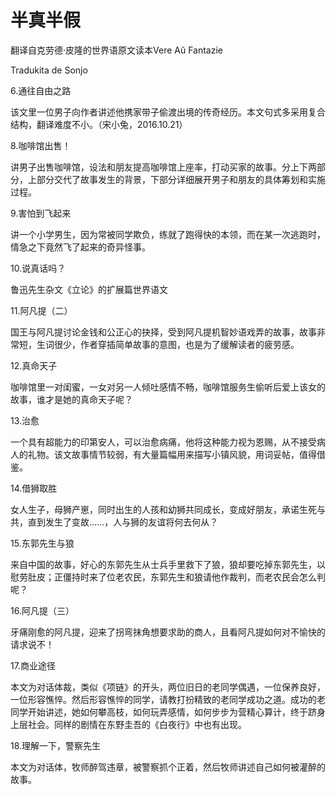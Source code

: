 # 半真半假

翻译自克劳德·皮隆的世界语原文读本Vere Aŭ Fantazie

Tradukita de Sonjo

6.通往自由之路

该文里一位男子向作者讲述他携家带子偷渡出境的传奇经历。本文句式多采用复合结构，翻译难度不小。（宋小兔，2016.10.21）

8.咖啡馆出售！

讲男子出售咖啡馆，设法和朋友提高咖啡馆上座率，打动买家的故事。分上下两部分，上部分交代了故事发生的背景，下部分详细展开男子和朋友的具体筹划和实施过程。

9.害怕到飞起来

讲一个小学男生，因为常被同学欺负，练就了跑得快的本领，而在某一次逃跑时，情急之下竟然飞了起来的奇异怪事。

10.说真话吗？

鲁迅先生杂文《立论》的扩展篇世界语文

11.阿凡提（二）

国王与阿凡提讨论金钱和公正心的抉择，受到阿凡提机智妙语戏弄的故事，故事非常短，生词很少，作者穿插简单故事的意图，也是为了缓解读者的疲劳感。

12.真命天子

咖啡馆里一对闺蜜，一女对另一人倾吐感情不畅，咖啡馆服务生偷听后爱上该女的故事，谁才是她的真命天子呢？

13.治愈

一个具有超能力的印第安人，可以治愈病痛，他将这种能力视为恩赐，从不接受病人的礼物。该文故事情节较弱，有大量篇幅用来描写小镇风貌，用词妥帖，值得借鉴。

14.借狮取胜

女人生子，母狮产崽，同时出生的人孩和幼狮共同成长，变成好朋友，承诺生死与共，直到发生了变故……，人与狮的友谊将何去何从？

15.东郭先生与狼

来自中国的故事，好心的东郭先生从士兵手里救下了狼，狼却要吃掉东郭先生，以慰劳肚皮；正僵持时来了位老农民，东郭先生和狼请他作裁判，而老农民会怎么判呢？

16.阿凡提（三）

牙痛刚愈的阿凡提，迎来了拐弯抹角想要求助的商人，且看阿凡提如何对不愉快的请求说不！

17.商业途径

本文为对话体裁，类似《项链》的开头，两位旧日的老同学偶遇，一位保养良好，一位形容憔悴。然后形容憔悴的同学，请教打扮精致的老同学成功之道。成功的老同学开始讲述，她如何攀高枝，如何玩弄感情，如何步步为营精心算计，终于跻身上层社会。同样的剧情在东野圭吾的《白夜行》中也有出现。

18.理解一下，警察先生

本文为对话体，牧师醉驾违章，被警察抓个正着，然后牧师讲述自己如何被灌醉的故事。



